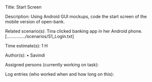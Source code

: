Title: Start Screen 


Description: Using Android GUI mockups, code the start screen of the mobile version of open-bank. 


Related scenario(s):
Tina clicked banking app in her Android phone.
[……………/scenarios/S1_Login.txt]


Time estimate(s):
1 H


Author(s):
•	Savindi


Assigned persons (currently working on task):


Log entries (who worked when and how long on this):

